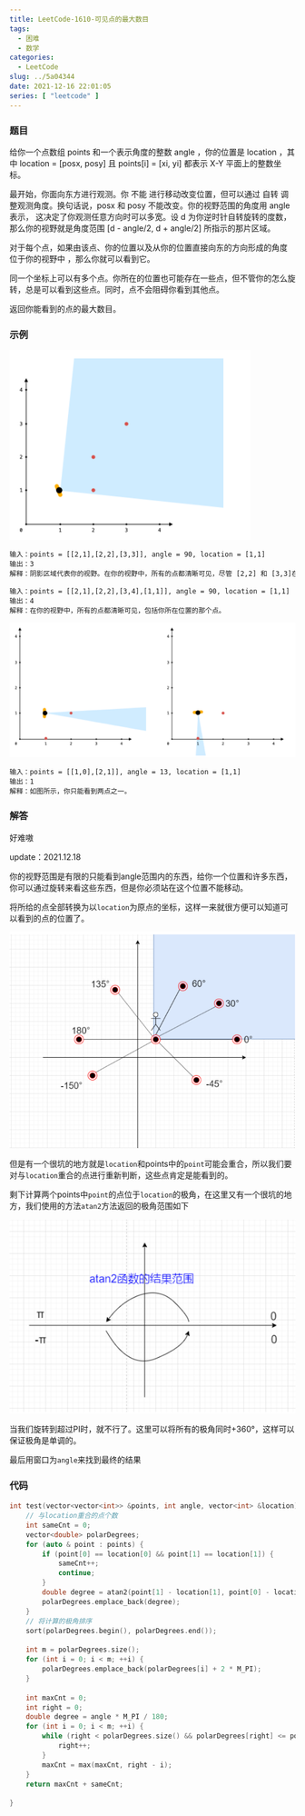 ```yaml
---
title: LeetCode-1610-可见点的最大数目
tags:
  - 困难	
  - 数学
categories:
  - LeetCode
slug: ../5a04344
date: 2021-12-16 22:01:05
series: [ "leetcode" ] 
---
```


### 题目

给你一个点数组 points 和一个表示角度的整数 angle ，你的位置是 location ，其中 location = [posx, posy] 且 points[i] = [xi, yi] 都表示 X-Y 平面上的整数坐标。

最开始，你面向东方进行观测。你 不能 进行移动改变位置，但可以通过 自转 调整观测角度。换句话说，posx 和 posy 不能改变。你的视野范围的角度用 angle 表示， 这决定了你观测任意方向时可以多宽。设 d 为你逆时针自转旋转的度数，那么你的视野就是角度范围 [d - angle/2, d + angle/2] 所指示的那片区域。

对于每个点，如果由该点、你的位置以及从你的位置直接向东的方向形成的角度 位于你的视野中 ，那么你就可以看到它。

同一个坐标上可以有多个点。你所在的位置也可能存在一些点，但不管你的怎么旋转，总是可以看到这些点。同时，点不会阻碍你看到其他点。

返回你能看到的点的最大数目。

<!--more-->

### 示例

![image-20211217115129912](index/image-20211217115129912.png)

```tex
输入：points = [[2,1],[2,2],[3,3]], angle = 90, location = [1,1]
输出：3
解释：阴影区域代表你的视野。在你的视野中，所有的点都清晰可见，尽管 [2,2] 和 [3,3]在同一条直线上，你仍然可以看到 [3,3] 。
```

```tex
输入：points = [[2,1],[2,2],[3,4],[1,1]], angle = 90, location = [1,1]
输出：4
解释：在你的视野中，所有的点都清晰可见，包括你所在位置的那个点。
```

![image-20211217115225972](index/image-20211217115225972.png)

```tex
输入：points = [[1,0],[2,1]], angle = 13, location = [1,1]
输出：1
解释：如图所示，你只能看到两点之一。
```

### 解答

好难嗷

update：2021.12.18

你的视野范围是有限的只能看到angle范围内的东西，给你一个位置和许多东西，你可以通过旋转来看这些东西，但是你必须站在这个位置不能移动。

将所给的点全部转换为以`location`为原点的坐标，这样一来就很方便可以知道可以看到的点的位置了。

![image-20211218153110789](index/image-20211218153110789.png)

但是有一个很坑的地方就是`location`和points中的`point`可能会重合，所以我们要对与`location`重合的点进行重新判断，这些点肯定是能看到的。

剩下计算两个points中`point`的点位于`location`的极角，在这里又有一个很坑的地方，我们使用的方法`atan2`方法返回的极角范围如下

![image-20211218150322169](index/image-20211218150322169.png)

当我们旋转到超过PI时，就不行了。这里可以将所有的极角同时+360°，这样可以保证极角是单调的。

最后用窗口为`angle`来找到最终的结果

### 代码

```c++
int test(vector<vector<int>> &points, int angle, vector<int> &location){
    // 与location重合的点个数
    int sameCnt = 0;
    vector<double> polarDegrees;
    for (auto & point : points) {
        if (point[0] == location[0] && point[1] == location[1]) {
            sameCnt++;
            continue;
        }
        double degree = atan2(point[1] - location[1], point[0] - location[0]);
        polarDegrees.emplace_back(degree);
    }
    // 将计算的极角排序
    sort(polarDegrees.begin(), polarDegrees.end());

    int m = polarDegrees.size();
    for (int i = 0; i < m; ++i) {
        polarDegrees.emplace_back(polarDegrees[i] + 2 * M_PI);
    }

    int maxCnt = 0;
    int right = 0;
    double degree = angle * M_PI / 180;
    for (int i = 0; i < m; ++i) {
        while (right < polarDegrees.size() && polarDegrees[right] <= polarDegrees[i] + degree) {
            right++;
        }
        maxCnt = max(maxCnt, right - i);
    }
    return maxCnt + sameCnt;

}
```
